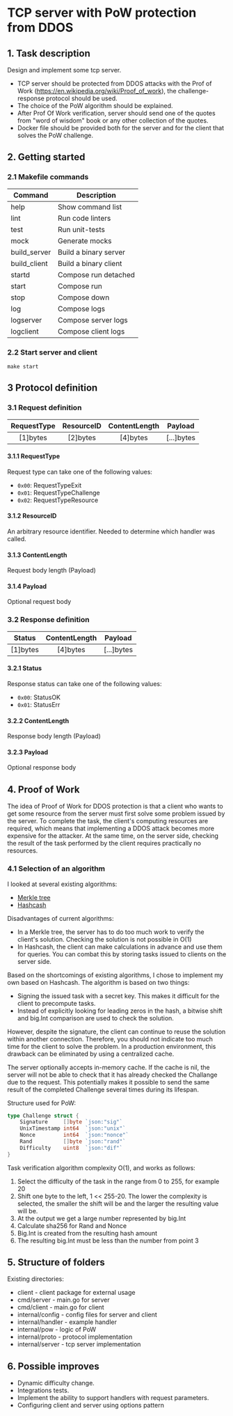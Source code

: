 # TCP server with PoW protection from DDOS

## 1. Task description
Design and implement some tcp server.

- TCP server should be protected from DDOS attacks with the Prof of Work
(https://en.wikipedia.org/wiki/Proof_of_work), the challenge-response protocol should be used.
- The choice of the PoW algorithm should be explained.
- After Prof Of Work verification, server should send one of the quotes from "word of
wisdom" book or any other collection of the quotes.
- Docker file should be provided both for the server and for the client that solves the
PoW challenge.

## 2. Getting started

### 2.1 Makefile commands
| Command      | Description           |
|--------------|-----------------------|
| help         | Show command list     |
| lint         | Run code linters      |
| test         | Run unit-tests        |
| mock         | Generate mocks        |
| build_server | Build a binary server |
| build_client | Build a binary client |
| startd       | Compose run detached  |
| start        | Compose run           |
| stop         | Compose down          |
| log          | Compose logs          |
| logserver    | Compose server logs   |
| logclient    | Compose client logs   |


### 2.2 Start server and client
```
make start
```

## 3 Protocol definition

### 3.1 Request definition
| RequestType | ResourceID | ContentLength |  Payload   |
|:-----------:|:----------:|:-------------:|:----------:|
|  [1]bytes   |  [2]bytes  |   [4]bytes    | [...]bytes |

#### 3.1.1 RequestType
Request type can take one of the following values:
- `0x00`: RequestTypeExit      
- `0x01`: RequestTypeChallenge
- `0x02`: RequestTypeResource

#### 3.1.2 ResourceID
An arbitrary resource identifier. Needed to determine which handler was called.

#### 3.1.3 ContentLength
Request body length (Payload)

#### 3.1.4 Payload
Optional request body

### 3.2 Response definition
|  Status  | ContentLength |  Payload   |
|:--------:|:-------------:|:----------:|
| [1]bytes |   [4]bytes    | [...]bytes |

#### 3.2.1 Status
Response status can take one of the following values:
- `0x00`: StatusOK
- `0x01`: StatusErr

#### 3.2.2 ContentLength
Response body length (Payload)

#### 3.2.3 Payload
Optional response body

## 4. Proof of Work
The idea of Proof of Work for DDOS protection is that a client who wants to get some resource from the server must first solve some problem issued by the server. 
To complete the task, the client's computing resources are required, which means that implementing a DDOS attack becomes more expensive for the attacker. 
At the same time, on the server side, checking the result of the task performed by the client requires practically no resources.

### 4.1 Selection of an algorithm
I looked at several existing algorithms:
- [Merkle tree](https://en.wikipedia.org/wiki/Merkle_tree)
- [Hashcash](https://en.wikipedia.org/wiki/Hashcash)

Disadvantages of current algorithms: 
- In a Merkle tree, the server has to do too much work to verify the client's solution. Checking the solution is not possible in O(1)
- In Hashcash, the client can make calculations in advance and use them for queries. You can combat this by storing tasks issued to clients on the server side.

Based on the shortcomings of existing algorithms, I chose to implement my own based on Hashcash.
The algorithm is based on two things:
- Signing the issued task with a secret key. This makes it difficult for the client to precompute tasks.
- Instead of explicitly looking for leading zeros in the hash, a bitwise shift and big.Int comparison are used to check the solution.

However, despite the signature, the client can continue to reuse the solution within another connection.
Therefore, you should not indicate too much time for the client to solve the problem.
In a production environment, this drawback can be eliminated by using a centralized cache.

The server optionally accepts in-memory cache. 
If the cache is nil, the server will not be able to check that it has already checked the Challange due to the request.
This potentially makes it possible to send the same result of the completed 
Challenge several times during its lifespan.

Structure used for PoW:
```go
type Challenge struct {
	Signature     []byte `json:"sig"`
	UnixTimestamp int64  `json:"unix"`
	Nonce         int64  `json:"nonce"`
	Rand          []byte `json:"rand"`
	Difficulty    uint8  `json:"dif"`
}
```

Task verification algorithm complexity O(1), and works as follows:
1. Select the difficulty of the task in the range from 0 to 255, for example 20
2. Shift one byte to the left, 1 << 255-20. The lower the complexity is selected, the smaller the shift will be and the larger the resulting value will be.
3. At the output we get a large number represented by big.Int
4. Calculate sha256 for Rand and Nonce
5. Big.Int is created from the resulting hash amount
6. The resulting big.Int must be less than the number from point 3


## 5. Structure of folders
Existing directories:
+ client - client package for external usage
+ cmd/server - main.go for server
+ cmd/client - main.go for client
+ internal/config - config files for server and client
+ internal/handler - example handler
+ internal/pow - logic of PoW
+ internal/proto - protocol implementation
+ internal/server - tcp server implementation

## 6. Possible improves
- Dynamic difficulty change.
- Integrations tests.
- Implement the ability to support handlers with request parameters.
- Configuring client and server using options pattern